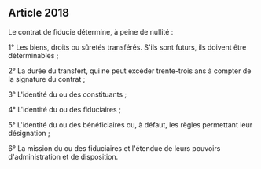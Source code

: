 Article 2018
----
Le contrat de fiducie détermine, à peine de nullité :

1° Les biens, droits ou sûretés transférés. S'ils sont futurs, ils doivent être
déterminables ;

2° La durée du transfert, qui ne peut excéder trente-trois ans à compter de la
signature du contrat ;

3° L'identité du ou des constituants ;

4° L'identité du ou des fiduciaires ;

5° L'identité du ou des bénéficiaires ou, à défaut, les règles permettant leur
désignation ;

6° La mission du ou des fiduciaires et l'étendue de leurs pouvoirs
d'administration et de disposition.
